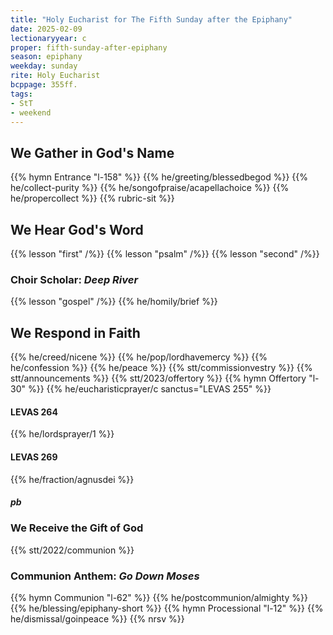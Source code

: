 ```yaml
---
title: "Holy Eucharist for The Fifth Sunday after the Epiphany"
date: 2025-02-09
lectionaryyear: c
proper: fifth-sunday-after-epiphany
season: epiphany
weekday: sunday
rite: Holy Eucharist
bcppage: 355ff.
tags:
- StT
- weekend
---
```

## We Gather in God's Name
{{% hymn Entrance "l-158" %}}
{{% he/greeting/blessedbegod %}}
{{% he/collect-purity %}}
{{% he/songofpraise/acapellachoice %}}
{{% he/propercollect %}}
{{% rubric-sit %}}
## We Hear God's Word
{{% lesson "first" /%}}
{{% lesson "psalm" /%}}
{{% lesson "second" /%}}
### Choir Scholar: _Deep River_
{{% lesson "gospel" /%}}
{{% he/homily/brief %}}
## We Respond in Faith
{{% he/creed/nicene %}}
{{% he/pop/lordhavemercy %}}
{{% he/confession %}}
{{% he/peace %}}
{{% stt/commissionvestry %}}
{{% stt/announcements %}}
{{% stt/2023/offertory %}}
{{% hymn Offertory "l-30" %}}
{{% he/eucharisticprayer/c sanctus="LEVAS 255" %}}
#### LEVAS 264
{{% he/lordsprayer/1 %}}
#### LEVAS 269
{{% he/fraction/agnusdei %}}
##### pb
### We Receive the Gift of God
{{% stt/2022/communion %}}
### Communion Anthem: _Go Down Moses_
{{% hymn Communion "l-62" %}}
{{% he/postcommunion/almighty %}}
{{% he/blessing/epiphany-short %}}
{{% hymn Processional "l-12" %}}
{{% he/dismissal/goinpeace %}}
{{% nrsv %}}

